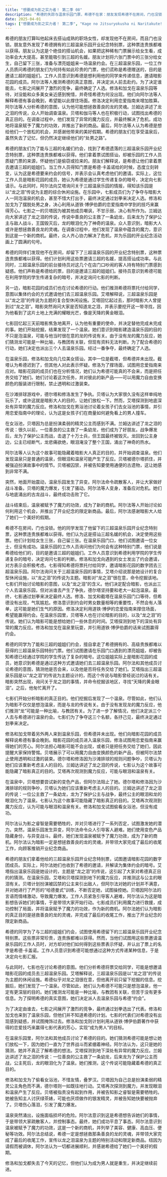 ```yaml
---
title: "想要成为影之实力者！ 第二季 08"
description: "希德的失踪与温泉乐园门票，希德不在家：朋友发现希德不在房间，门也没锁，感到他很不小心。希德的失踪与温泉乐园门票，三超温泉乐园门票：朋友发现了三超温泉乐园的开业纪念特别票，认为这是搭讪成熟姐姐的好机会。希德的失踪与温泉乐园门票，搭讪计划：朋友计划利用这些高级门票来提高搭讪成功率，目标是三超的名媛姐姐。希德的失踪与温泉乐园门票，门票分配：朋友决定给女生三张票，自己留三张，并计划与漂亮姐姐去温泉约会。温泉乐园的调查，质问门票来源：温泉乐园的工作人员质问他们为何会有特别门票，怀疑是偷来的或捡来的。温泉乐园的调查，解释门票来源：朋友解释说是希德给他们的，让他们去邀请三超的姐姐们。温泉乐园的调查，工作人员的反应：工作人员得知是希德·卡盖诺给的票后，认为希德会来约会，并表示会积极考虑他们的邀请。温泉乐园的调查，暗影花园的解读：工作人员（实为暗影花园成员）认为希德是通过学生来传送复杂的暗号，并决定询问七影的判断。温泉乐园的调查，艾塔的介绍：阿尔法询问艾塔关于三超温泉乐园的信息，艾塔介绍了该乐园是以“龙之泪”的传说为主题的复合型休闲设施。龙之泪的传说与探索，龙之泪的记忆：艾塔回忆起“龙之泪”是暗影大人说过的话，并回忆起过去的一些场景。龙之泪的传说与探索，暗影的询问：暗影询问大家是否知道龙之泪，并表示要挖开这一带寻找。龙之泪的传说与探索，七影的回忆：七影回忆起三天前暗影焦急地离开，认为他有重要的使命，并决定替他完成未完成的事。龙之泪的传说与探索，发现温泉：七影挖到温泉，意识到暗影建造温泉乐园的目的不只是泡温泉。龙之泪的传说与探索，教团的关联：七影猜测龙可能是一种比喻，与教团有关联，但现有资料无法判断。温泉约会与任务，七影的计划：七影决定配合暗影，也派出三个人去温泉乐园，但对派谁去产生了争执。温泉约会与任务，划拳决定人选：七影通过划拳来决定最终人选，德尔塔也坚持要和老大一起泡温泉。温泉约会与任务，温泉乐园的会合：修洛、加戈和截塔在温泉乐园门口等待，但希德没有出现，气氛尴尬。温泉约会与任务，人数问题：修洛意识到约会时男女数量相等的重要性，不然会有人落单，这可能是她们生气的原因。温泉约会与任务，道铁·博伊的恋爱指南：修洛决定利用道铁·博伊的恋爱指南来撑住场面，希望能赢得约会。暗影花园的行动，阿尔法的担忧：阿尔法担心暗影可能不会来，或者只是把任务交给了她们，并提醒大家保持警惕。暗影花园的行动，新产品：贝塔展示了可以用魔力自由变换颜色的新产品，但被阿尔法禁止使用透明和过激装束。暗影花园的行动，沙滩排球：德尔塔和修洛因为沙滩排球的规则问题争吵，贝塔认为她们应该重新考虑主人的目的。暗影花园的行动，兰姆达的讲述：兰姆达讲述了龙之泪的传说，七影认为这个故事可能隐藏了暗影真正的目的。暗影花园的行动，魔力反应：艾塔再次观测到魔力反应，可能与眼泪和温泉有关。温泉乐园的危机与救援，地下的魔力：艾塔和贝塔发现了地下的魔力反应，并猜测与公主的眼泪有关。温泉乐园的危机与救援，贝塔的计划：贝塔计划利用“被囚禁的公主”的角色来引出敌人，但阿尔法对她的计划不满。温泉乐园的危机与救援，哈德曼式训练：阿尔法对贝塔进行“哈德曼式”训练，反复否定她，试图操控她。温泉乐园的危机与救援，魔力爆发：贝塔因为阿尔法的话而情绪激动，导致魔力爆发。温泉乐园的危机与救援，紧急避难：工作人员引导客人避难，阿尔法认为这是暗影想告诉她们的事，并带领大家行动。温泉乐园的危机与救援，拯救行动：七影成员利用魔力进行救援，成功控制了局面。事件的尾声与新的开始，魔力温泉：七影意识到温泉被赋予了魔力的功效，这是一个新的商机。事件的尾声与新的开始，阿尔法的总结：阿尔法认为暗影是想拯救那条善良的龙的灵魂，并带领大家完成最后的收尾工作。事件的尾声与新的开始，开业纪念活动：七影成员向大家宣传以龙之泪温泉为主题的特别活动和限定新商品。事件的尾声与新的开始，纽的调休：纽因为请假而被调休，阿尔法认为一切都进展顺利。事件的尾声与新的开始，感谢暗影：阿尔法感谢暗影给了她们一个美好的假期。事件的尾声与新的开始，修洛和加戈的对话：修洛和加戈都失去了今天的记忆，但他们认为成为男人就是重生，并决定继续前进。"
date: 2025-04-01
tags: ["想要成为影之实力者！ 第二季", "Kage no Jitsuryokusha ni Naritakute! S2", "202310"]
---
```


希德的朋友打算叫他起床去搭讪成熟的职场女性，却发现他不在房间，而且门也没锁。朋友意外发现了希德拥有的三超温泉乐园开业纪念特别票，这种票连贵族都难以获得。朋友认为这是个绝佳的搭讪机会，如果把这种稀有门票展示给女生看，成功率会大大提高，甚至能吸引到三超的名媛。朋友计划将六张门票中的三张分给女生，自己留下三张，准备与漂亮姐姐来一场温泉约会。在三超温泉乐园，一位工作人员质问希德的朋友们为何持有如此珍贵的门票，他们谎称是希德赠送的，目的是邀请三超的姐姐们。工作人员意识到希德是想利用他的同学来传递信息，邀请暗影花园的成员。阿尔法等人推测希德的真正意图，并决定派人前去赴约。为了决定谁能去，七影之间展开了激烈的竞争，最终确定了人选。修洛和加戈在温泉乐园等待，对没能和众多美女亲近感到惋惜，并奇怪希德为何没出现。他们向阿尔法等人解释希德有事会晚到，希望能以此撑住场面。修洛决定利用恋爱指南来增加胜算。阿尔法等人分析希德的意图，认为他可能想拯救善良的龙的灵魂。兰姆达讲述了龙之泪的传说，众人开始调查温泉。贝塔和伽马等人也在积极行动，试图找出希德的真正目的。在调查过程中，他们发现了异常的魔力反应，并最终解决了危机，成功地将温泉赋予了魔力的功效，并推出了新的商品。最后，阿尔法等人认为希德是想给他们一个放松的机会，并感谢他带来的美好假期。希德的朋友们在享受温泉后，虽然失去了记忆，但仍然决定继续他们的“处男之路”。

希德的朋友们为了能与三超的名媛们约会，找到了希德遗落的三超温泉乐园开业纪念特别票，这种票连贵族都难以获得。他们拿着票试图搭讪，却被乐园的工作人员质疑门票的来源，怀疑他们是偷窃或捡来的。朋友们解释说，是希德让他们拿着票去邀请三超的姐姐们。当工作人员得知门票是希德·卡盖诺给的时候，态度立刻转变，认为这是希德要来约会的信号，并表示会认真考虑他们的邀请。实际上，这位工作人员是暗影花园的成员，她认为希德是通过学生传递复杂的暗号，决定向七影请示。与此同时，阿尔法向艾塔询问关于三超温泉乐园的情报，得知该乐园是以“龙之泪”传说为主题的综合休闲设施。在乐园中，七影成员们为了争夺与暗影大人一同泡温泉的机会，甚至不惜大打出手，最终决定通过划拳来决定人选。修洛和加戈为了摆脱处男之身，决心利用从道铁·博伊伯爵的恋爱指南中学到的技巧来赢得芳心。七影之一的贝塔因为被其他成员嘲讽，不甘示弱，决心有所作为。兰姆达向大家讲述了龙之泪的传说，传说中善良的公主救了一条幼龙，后来龙为了保护公主与敌人战斗，王国毁灭后，龙的眼泪化为了神奇的温泉。众人意识到，暗影大人或许是想拯救善良龙的灵魂。在调查过程中，他们发现了温泉中蕴含的魔力，意识到这是一个新的商机。最终，众人齐心协力解决了危机，并为乐园的开业纪念活动画上了圆满的句号。

希德的同伴们发现他不在房间，却留下了三超温泉乐园的开业纪念特别票，这种票连贵族都难以获得。他们计划利用这些票邀请三超的名媛，提高搭讪成功率。与此同时，三超温泉乐园的前台接待员对这几个在店门口吵闹的客人持有特别门票感到疑惑。他们声称是希德给的票，目的是邀请三超的姐姐们。接待员意识到希德可能在利用学院的学生传递复杂的暗号，并决定询问七影的判断。

另一边，暗影花园的成员们也在讨论希德的行动。他们推测希德将票托付给同学，意图以集体约会的方式邀请他们去三超温泉乐园。艾塔解释说，三超温泉乐园是以“龙之泪”的传说为主题的复合型休闲设施。艾塔回忆起过去，那时暗影大人曾提到过“龙之泪”。暗影突然询问大家是否知道龙之泪，并表示要挖开这一带寻找，因为他看到了这片土地上充满的耀眼光芒，像是天降的黄金眼泪。

七影回忆起三天前暗影焦急地离开，认为他有重要的使命，并决定替他完成未完成的事。她们开始挖掘，结果发现了一个温泉。她们意识到暗影建造温泉乐园的目的不只是泡温泉，可能与他当时很在意的龙的传说有关。由于没有龙的魔力反应，她们猜测龙可能是一种比喻，与教团有关联，但现有资料无法判断。为了配合希德的行动，她们决定也派出三个人去温泉乐园。经过一番争夺，最终确定了人选。

在温泉乐园，修洛和加戈向几位美女搭讪，其中一位是截塔，但希德并未出现。截塔认为希德迟到了，但其他人对此表示怀疑。修洛为了撑场面，试图用恋爱指南来应对。暗影花园的成员们也在分析情况，她们认为希德可能真的不会来，而是把任务交给了她们。她们讨论着这次任务，并对彼此的新产品——可以用魔力自由变换颜色的服装进行限制，禁止透明和过激装束。

在沙滩排球游戏中，德尔塔和修洛发生了争执。贝塔认为大家很久没有这样单纯地玩乐了，或许这就是暗影大人的目的，让她们放松一下。然而，艾塔探测到地底深处有异常的魔力反应。修洛和加戈在男浴池讨论着女孩子们去女浴池的事情，并引用恋爱指南中的理论，认为这是女孩子们在商量如何避免看上的男人撞车。

在女浴池，贝塔因为总是扮演柔弱的精灵公主而感到不满。兰姆达讲述了龙之泪的传说：很久以前，一位善良的公主救了一条幼龙，他们成为了好朋友。战争爆发后，龙为了保护公主而战，击退了十万士兵，但王国最终被毁灭。龙回到公主身边，公主已经断气，龙悲痛欲绝，眼泪淹没了整个王国，涌出了神奇的热水。

阿尔法等人认为这个故事可能隐藏着暗影大人真正的目的，并开始调查温泉。他们发现温泉只是普通的温泉，但眼泪和温泉可能产生了反应。贝塔被德尔塔抓住，并被强迫扮演故事中的情节。贝塔被囚禁，并被告知要使用通便的古遗物，这让她感到非常不满。

突然，地面开始震动，温泉乐园发生了异变。阿尔法命令疏散客人，并让大家做好战斗准备。贝塔的魔力爆发，引发了骚动。阿尔法等人变身，准备应对危机。她们与地底涌出的古龙战斗，最终成功击败了它。

战斗结束后，温泉被赋予了魔力的功效，成为了新的商机。阿尔法等人开始讨论如何利用这个机会，并推出了开业纪念的限定新商品。最后，阿尔法感谢暗影大人给了她们一个美好的假期。

希德不在房间，门也没锁。他的同学发现了他留下的三超温泉乐园开业纪念特别票，这种票连贵族都难以获得。他们认为这是搭讪三超名媛的机会，决定使用这些票。他们计划给女生三张，自己留三张。在温泉乐园门口，他们试图邀请一位女士，但没有成功。温泉乐园的工作人员询问他们为何会有这种特别门票，他们说是希德给他们的，目的是邀请三超的姐姐们。工作人员意识到希德利用学院的学生传递复杂的暗号，决定询问七影的判断。修洛和加戈向遇到的女士发出了约会邀请，对方表示会积极考虑。七影得知希德将票托付给同学，邀请暗影花园的数字团去三超温泉乐园。阿尔法询问关于三超温泉乐园的事情，艾塔介绍说那是她设计的复合型休闲设施，以“龙之泪”的传说为主题。暗影对“龙之泪”很在意，命令挖掘该地。七影们开始讨论暗影的意图，以及“龙之泪”的含义。他们决定配合暗影，也派出三个人去温泉乐园，但对派谁去产生了争执，德尔塔坚持要和老大一起泡温泉。最终，七影通过划拳来决定最终人选。修洛、加戈和截塔在温泉乐园门口等待，但希德没有出现，气氛尴尬。修洛意识到约会时男女数量相等的重要性，不然会有人落单，这可能是她们生气的原因。修洛决定利用道铁·博伊的恋爱指南来撑住场面，希望能赢得约会。在温泉乐园里，贝塔等人也在讨论暗影的目的，以及“龙之泪”的传说。她们认为暗影可能是想给她们一些休息的时间。艾塔探测到地下的深处有异常的魔力反应。修洛和加戈在温泉里玩耍，并引用道铁·博伊伯爵的话来试图赢得约会。

希德的同学为了能和三超的姐姐们约会，擅自拿走了希德拥有的、高级贵族都难以获得的三超温泉乐园特别门票。他们试图邀请在乐园门口遇到的漂亮姐姐，却被告知希德已经通过学院的学生传达了复杂的暗号。这位姐姐实际上是暗影花园的成员，她意识到希德是通过这种方式邀请她们去三超温泉乐园。阿尔法和其他成员讨论希德的意图，猜测他是否会来，以及他是否将任务交给了她们。艾塔指出三超温泉乐园是以“龙之泪”的传说为主题设计的，而这个传说与暗影曾经说过的话有关。暗影突然出现，询问关于龙之泪的事情，并命令挖掘该地区，寻找“天降的黄金眼泪”。之后，他匆忙离开了。

七影们开始分析暗影的真正目的。他们挖掘后发现了一个温泉。尽管如此，他们认为暗影不仅仅是想泡温泉，而是与龙的传说有关。由于没有发现龙的魔力反应，他们推测“龙”可能是一种比喻，与教团有关。为了进一步了解情况，他们决定派三个人去与希德进行温泉约会。七影们为了争夺这三个名额，各抒己见，最终决定通过划拳来决定。

修洛和加戈带着另外两人来到温泉乐园，但希德并未出现。他们向暗影花园的成员解释说希德有事会晚到。暗影花园的成员进入温泉乐园，修洛试图用恋爱指南来赢得她们的芳心。阿尔法担心暗影可能不会出现，或者只是把任务交给了她们，因此提醒大家保持警惕。贝塔展示了可以用魔力自由变换颜色的新产品，但被阿尔法禁止使用透明和过激的装束。德尔塔和修洛因为沙滩排球的规则问题争吵，贝塔认为她们应该重新考虑主人的目的。兰姆达讲述了龙之泪的传说，七影认为这个故事可能隐藏了暗影真正的目的。艾塔再次观测到魔力反应，可能与眼泪和温泉有关。

在温泉中，贝塔想要尝试新的变色产品，但阿尔法阻止了她。德尔塔和修洛因为沙滩排球的规则争吵，贝塔认为她们应该重新考虑主人的目的。兰姆达讲述了龙之泪的传说：一位公主救了一条幼龙，龙为了保护公主与战争，最终公主的眼泪和龙的眼泪化为了温泉。七影认为这个故事可能隐藏了暗影真正的目的。艾塔再次观测到魔力反应，认为可能与眼泪和温泉有关。修洛和加戈试图偷看女浴池，但没有成功。

阿尔法认为影之睿智是需要牺牲的，并对贝塔进行了一系列否定，试图激发她的潜力。突然，温泉乐园发生异变，阿尔法命令众人引导客人避难。她们使用变色产品隐藏身份，与异变战斗。最终，她们发现温泉被赋予了魔力功效，成为了新的商机。阿尔法认为暗影一定是想拯救善良的龙的灵魂，并带领大家完成了最后的收尾工作，向顾客推销开业纪念商品。

希德的朋友们拿着他给的三超温泉乐园开业纪念特别票，试图邀请暗影花园的数字团成员。实际上，阿尔法她们也收到了希德的邀请，并解读为集体约会的暗号。艾塔指出温泉乐园是她设计的，主题是“龙之泪”的传说，这引起了大家对希德真正目的的猜测。在温泉乐园，艾塔和贝塔探测到地下的魔力反应，并推测这与公主的眼泪有关。贝塔计划扮演被囚禁的公主来引出敌人，但阿尔法对她的计划并不满意，并对她进行了严厉的“哈德曼式”训练，不断否定她，试图操控她。贝塔因阿尔法的言语而情绪激动，导致魔力爆发。工作人员紧急引导客人避难，阿尔法认为这是暗影想告诉她们的事情，于是带领大家开始行动。七影成员们利用魔力进行救援，成功控制了局面，并将温泉赋予了魔力的功效，作为新的商机。阿尔法她们认为暗影的真正目的是拯救善良的龙的灵魂，并完成了最后的收尾工作，推出了开业纪念的限定新商品。

希德的同学为了与三超的姐姐们约会，试图使用希德留下的三超温泉乐园开业纪念特别票。这些票非常珍贵，连贵族都难以获得。然而，当他们试图用这些票邀请温泉乐园的工作人员时，对方却对他们如何得到这些票表示怀疑，并认出了票上的名字是希德·卡盖诺。工作人员意识到希德可能想通过这种方式传递某种信息，于是决定向七影汇报。

与此同时，七影也在讨论希德的意图。他们分析希德将票交给同学，可能是想邀请暗影花园的成员去三超温泉乐园。艾塔解释说，三超温泉乐园是以“龙之泪”的传说为主题的休闲设施。希德似乎对龙之泪很在意，但他离开前只留下挖掘的信息。挖掘后，她们发现了一个温泉。尽管如此，她们认为希德不可能只是想泡温泉，他一定有更深层的目的。她们推测龙可能是一种比喻，与教团有关联，但苦于没有更多信息。为了探明希德的真实意图，她们决定派人去温泉乐园与希德“约会”。

为了决定由谁去，七影之间展开了激烈的竞争，最终通过划拳选出了代表。修洛和加戈也来到了温泉乐园，但他们并不知道希德的计划。七影的代表们对希德没有出现感到疑惑，并试图掩饰过去。修洛和加戈则计划利用从道铁·博伊伯爵著作中获得的恋爱技巧来赢得七影代表的芳心，实现“成为男人”的目标。

在温泉乐园里，阿尔法和其他成员讨论了希德的目的。她们猜测希德可能是想让她们放松一下，因为她们一直为了世界战斗而紧绷着神经。阿尔法认为，这只是她的猜测，她并不真正了解希德的想法。艾塔探测到地下深处有异常的魔力反应。兰姆达讲述了龙之泪的传说：一位善良的公主救了一条幼龙，后来龙为了保护公主而战，公主死后，龙的眼泪化为了温泉。她们推测，这个传说可能隐藏着希德的真正目的。

修洛和加戈为了偷看女浴池，不惜友情，叠罗汉。贝塔因为自己总是扮演柔弱的精灵公主角色而不满，德尔塔则一如既往地行动。艾塔再次探测到魔力，并发现眼泪和温泉产生了反应。贝塔被指责没有起到作用，并被告知影之睿智是需要牺牲的。她被告知主人讨厌绿茶婊，可能也厌烦做作的银发精灵，并被告知她快要被抛弃了。贝塔伤心落泪，引发了魔力爆发。

温泉突然涌出，设施面临损坏的危险。阿尔法意识到这是希德想告诉她们的事情，于是带领大家疏散客人，并控制事态。最终，她们成功平息了事态。阿尔法意识到温泉被赋予了魔力的功效，这是一个新的商机，并列举了美容、健康、高血压、便秘等功效。阿尔法总结说，希德一定是想拯救那条善良的龙的灵魂，并带领大家完成了最后的收尾工作，宣传以龙之泪温泉为主题的特别活动和限定新商品。纽因为请假而被调休，阿尔法认为一切都进展顺利，并感谢希德给了她们一个美好的假期。

修洛和加戈都失去了今天的记忆，但他们认为成为男人就是重生，并决定继续前进。